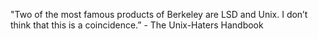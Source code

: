 "Two of the most famous products of Berkeley are LSD and Unix. I don’t think that this is a coincidence.” - The Unix-Haters Handbook
